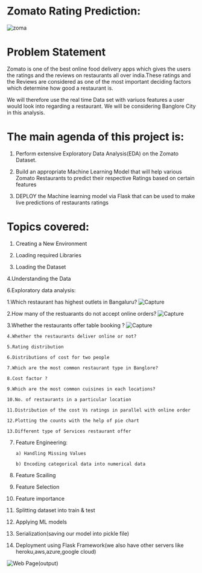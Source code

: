 # Zomato Rating Prediction:
![zoma](https://user-images.githubusercontent.com/66827498/116952742-0350a780-aca9-11eb-95cd-34ae03998ae0.jpg)

# Problem Statement

Zomato is one of the best online food delivery apps which gives the users the ratings and the reviews on restaurants all over india.These ratings and the Reviews are considered as one of the most important deciding factors which determine how good a restaurant is.

We will therefore use the real time Data set with variuos features a user would look into regarding a restaurant. We will be considering Banglore City in this analysis.


# The main agenda of this project is:

1. Perform extensive Exploratory Data Analysis(EDA) on the Zomato Dataset.

2. Build an appropriate Machine Learning Model that will help various Zomato Restaurants to predict their respective Ratings based on certain features

3. DEPLOY the Machine learning model via Flask that can be used to make live predictions of restaurants ratings


# Topics covered:


1. Creating a New Environment


2. Loading required Libraries


3. Loading the Dataset 


4.Understanding the Data


6.Exploratory data analysis:


   1.Which restaurant has highest outlets in Bangaluru?
    ![Capture](https://user-images.githubusercontent.com/66827498/116952938-9c7fbe00-aca9-11eb-8a25-f8bf756cfe24.PNG)


   2.How many of the restuarants do not accept online orders?
    ![Capture](https://user-images.githubusercontent.com/66827498/116953078-f54f5680-aca9-11eb-9aea-a20c01e39fe0.PNG)


   3.Whether the restaurants offer table booking ?
    ![Capture](https://user-images.githubusercontent.com/66827498/116953129-187a0600-acaa-11eb-8fce-03e6310f0a1a.PNG)


    4.Whether the restaurants deliver online or not?

    5.Rating distribution

    6.Distributions of cost for two people

    7.Which are the most common restaurant type in Banglore?
 
    8.Cost factor ?
 
    9.Which are the most common cuisines in each locations?
 
    10.No. of restaurants in a particular location
 
    11.Distribution of the cost Vs ratings in parallel with online order
 
    12.Plotting the counts with the help of pie chart
 
    13.Different type of Services restaurant offer

 
7. Feature Engineering:
 
       a) Handling Missing Values

       b) Encoding categorical data into numerical data


8. Feature Scailing


9. Feature Selection 


10. Feature importance 


11. Splitting dataset into train & test 


12. Applying ML models


13. Serialization(saving our model into pickle file)


14. Deployment using Flask Framework(we also have other servers like heroku,aws,azure,google cloud)

![Web Page(output)](https://user-images.githubusercontent.com/66827498/116952795-2bd8a180-aca9-11eb-8b7d-2ebfa7d3e619.PNG)

